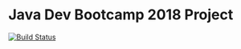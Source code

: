 # Java Dev Bootcamp 2018 Project

[![Build Status](https://travis-ci.org/BucharestBootCamp/TotalInsurance.svg?branch=master)](https://travis-ci.org/BucharestBootCamp/TotalInsurance) 
